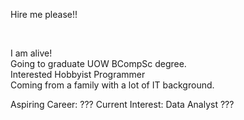 Hire me please!! 

<br>

I am alive!
<br>
Going to graduate UOW BCompSc degree.
<br>
Interested Hobbyist Programmer
<br>
Coming from a family with a lot of IT background. 

 Aspiring Career: 
 ???
 Current Interest: Data Analyst ???

<!--
**boibetterknow420/boibetterknow420** is a ✨ _special_ ✨ repository because its `README.md` (this file) appears on your GitHub profile.

Here are some ideas to get you started:

- 🔭 I’m currently working on ...
- 🌱 I’m currently learning ...
- 👯 I’m looking to collaborate on ...
- 🤔 I’m looking for help with ...
- 💬 Ask me about ...
- 📫 How to reach me: ...
- 😄 Pronouns: ...
- ⚡ Fun fact: ...
-->

